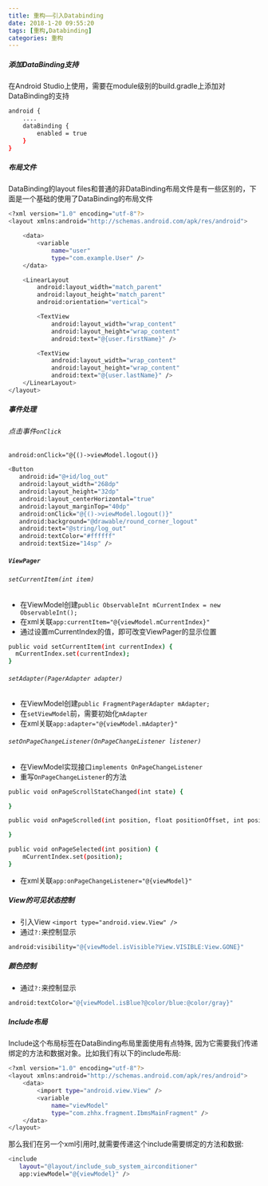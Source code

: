 ```yaml
---
title: 重构——引入Databinding
date: 2018-1-20 09:55:20
tags: [重构,Databinding]
categories: 重构
---
```

##### 添加DataBinding支持
在Android Studio上使用，需要在module级别的build.gradle上添加对DataBinding的支持
``` bash
android {
    ....
    dataBinding {
        enabled = true
    }
}
```
##### 布局文件
DataBinding的layout files和普通的非DataBinding布局文件是有一些区别的，下面是一个基础的使用了DataBinding的布局文件
``` bash
<?xml version="1.0" encoding="utf-8"?>
<layout xmlns:android="http://schemas.android.com/apk/res/android">

    <data>
        <variable
            name="user"
            type="com.example.User" />
    </data>

    <LinearLayout
        android:layout_width="match_parent"
        android:layout_height="match_parent"
        android:orientation="vertical">

        <TextView
            android:layout_width="wrap_content"
            android:layout_height="wrap_content"
            android:text="@{user.firstName}" />

        <TextView
            android:layout_width="wrap_content"
            android:layout_height="wrap_content"
            android:text="@{user.lastName}" />
    </LinearLayout>
</layout>
```
##### 事件处理
###### 点击事件`onClick`
`android:onClick="@{()->viewModel.logout()}`
``` bash
<Button
   android:id="@+id/log_out"
   android:layout_width="268dp"
   android:layout_height="32dp"
   android:layout_centerHorizontal="true"
   android:layout_marginTop="40dp"
   android:onClick="@{()->viewModel.logout()}"
   android:background="@drawable/round_corner_logout"
   android:text="@string/log_out"
   android:textColor="#ffffff"
   android:textSize="14sp" />
```
##### `ViewPager`   
###### `setCurrentItem(int item)`
- 在ViewModel创建`public ObservableInt mCurrentIndex = new ObservableInt();`
- 在xml关联`app:currentItem="@{viewModel.mCurrentIndex}"`
- 通过设置mCurrentIndex的值，即可改变ViewPager的显示位置
``` bash
public void setCurrentItem(int currentIndex) {
  mCurrentIndex.set(currentIndex);
}
```
###### `setAdapter(PagerAdapter adapter)`
- 在ViewModel创建`public FragmentPagerAdapter mAdapter;`
- 在`setViewModel`前，需要初始化`mAdapter`
- 在xml关联`app:adapter="@{viewModel.mAdapter}"`

###### `setOnPageChangeListener(OnPageChangeListener listener)`
- 在ViewModel实现接口`implements OnPageChangeListener`
- 重写`OnPageChangeListener`的方法
``` bash
public void onPageScrollStateChanged(int state) {

}

public void onPageScrolled(int position, float positionOffset, int positionOffsetPixels) {

}

public void onPageSelected(int position) {
    mCurrentIndex.set(position);
}
```
- 在xml关联`app:onPageChangeListener="@{viewModel}"`

##### View的可见状态控制
- 引入View `<import type="android.view.View" />`
- 通过`?:`来控制显示
``` bash
android:visibility="@{viewModel.isVisible?View.VISIBLE:View.GONE}"
```

##### 颜色控制
- 通过`?:`来控制显示
``` bash
android:textColor="@{viewModel.isBlue?@color/blue:@color/gray}"
```
##### Include布局
Include这个布局标签在DataBinding布局里面使用有点特殊, 因为它需要我们传递绑定的方法和数据对象。比如我们有以下的include布局:
``` bash
<?xml version="1.0" encoding="utf-8"?>
<layout xmlns:android="http://schemas.android.com/apk/res/android">
    <data>
        <import type="android.view.View" />
        <variable
            name="viewModel"
            type="com.zhhx.fragment.IbmsMainFragment" />
    </data>
</layout>
```
那么我们在另一个xml引用时,就需要传递这个include需要绑定的方法和数据:
``` bash
<include
   layout="@layout/include_sub_system_airconditioner"
   app:viewModel="@{viewModel}" />
```						